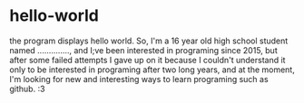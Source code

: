 # hello-world
the program displays hello world.
So, I'm a 16 year old high school student named .............., and I;ve been interested in programing since 2015, but after some failed attempts I gave up on it because I couldn't understand it only to be interested in programing after two long years, and at the moment, I'm looking for new and interesting ways to learn programing such as github. :3
